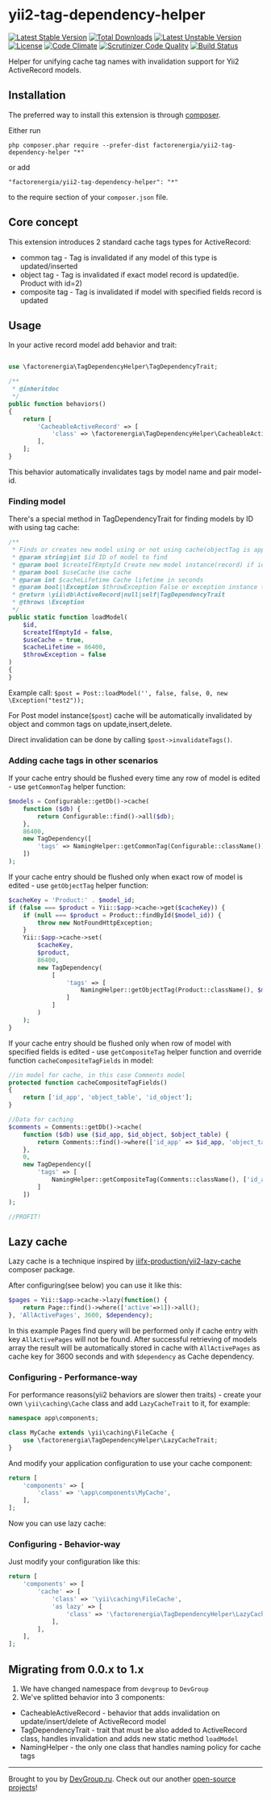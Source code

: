 yii2-tag-dependency-helper
==========================
[![Latest Stable Version](https://poser.pugx.org/factorenergia/yii2-tag-dependency-helper/v/stable)](https://packagist.org/packages/factorenergia/yii2-tag-dependency-helper)
[![Total Downloads](https://poser.pugx.org/factorenergia/yii2-tag-dependency-helper/downloads)](https://packagist.org/packages/factorenergia/yii2-tag-dependency-helper)
[![Latest Unstable Version](https://poser.pugx.org/factorenergia/yii2-tag-dependency-helper/v/unstable)](https://packagist.org/packages/factorenergia/yii2-tag-dependency-helper)
[![License](https://poser.pugx.org/factorenergia/yii2-tag-dependency-helper/license)](https://packagist.org/packages/factorenergia/yii2-tag-dependency-helper)
[![Code Climate](https://codeclimate.com/github/factorenergia/yii2-tag-dependency-helper/badges/gpa.svg)](https://codeclimate.com/github/factorenergia/yii2-tag-dependency-helper)
[![Scrutinizer Code Quality](https://scrutinizer-ci.com/g/factorenergia/yii2-tag-dependency-helper/badges/quality-score.png?b=master)](https://scrutinizer-ci.com/g/factorenergia/yii2-tag-dependency-helper/?branch=master)
[![Build Status](https://travis-ci.org/factorenergia/yii2-tag-dependency-helper.svg?branch=master)](https://travis-ci.org/factorenergia/yii2-tag-dependency-helper)


Helper for unifying cache tag names with invalidation support for Yii2 ActiveRecord models.

## Installation

The preferred way to install this extension is through [composer](http://getcomposer.org/download/).

Either run

```
php composer.phar require --prefer-dist factorenergia/yii2-tag-dependency-helper "*"
```

or add

```
"factorenergia/yii2-tag-dependency-helper": "*"
```

to the require section of your `composer.json` file.

## Core concept

This extension introduces 2 standard cache tags types for ActiveRecord:
- common tag - Tag is invalidated if any model of this type is updated/inserted
- object tag - Tag is invalidated if exact model record is updated(ie. Product with id=2)
- composite tag - Tag is invalidated if model with specified fields record is updated

## Usage

In your active record model add behavior and trait:


``` php

use \factorenergia\TagDependencyHelper\TagDependencyTrait;

/**
 * @inheritdoc
 */
public function behaviors()
{
    return [
        'CacheableActiveRecord' => [
            'class' => \factorenergia\TagDependencyHelper\CacheableActiveRecord::className(),
        ],
    ];
}

```

This behavior automatically invalidates tags by model name and pair model-id.

### Finding model

There's a special method in TagDependencyTrait for finding models by ID with using tag cache:

```php
/**
 * Finds or creates new model using or not using cache(objectTag is applied, not commonTag!)
 * @param string|int $id ID of model to find
 * @param bool $createIfEmptyId Create new model instance(record) if id is empty
 * @param bool $useCache Use cache
 * @param int $cacheLifetime Cache lifetime in seconds
 * @param bool|\Exception $throwException False or exception instance to throw if model not found or (empty id AND createIfEmptyId==false)
 * @return \yii\db\ActiveRecord|null|self|TagDependencyTrait
 * @throws \Exception
 */
public static function loadModel(
    $id,
    $createIfEmptyId = false,
    $useCache = true,
    $cacheLifetime = 86400,
    $throwException = false
)
{
}
```

Example call: `$post = Post::loadModel('', false, false, 0, new \Exception("test2"));`

For Post model instance(`$post`) cache will be automatically invalidated by object and common tags on update,insert,delete.

Direct invalidation can be done by calling `$post->invalidateTags()`.

 
### Adding cache tags in other scenarios

If your cache entry should be flushed every time any row of model is edited - use `getCommonTag` helper function:

``` php
$models = Configurable::getDb()->cache(
    function ($db) {
        return Configurable::find()->all($db);
    },
    86400,
    new TagDependency([
        'tags' => NamingHelper::getCommonTag(Configurable::className()),
    ])
);
```

If your cache entry should be flushed only when exact row of model is edited - use `getObjectTag` helper function:

``` php
$cacheKey = 'Product:' . $model_id;
if (false === $product = Yii::$app->cache->get($cacheKey)) {
    if (null === $product = Product::findById($model_id)) {
        throw new NotFoundHttpException;
    }
    Yii::$app->cache->set(
        $cacheKey,
        $product,
        86400,
        new TagDependency(
            [
                'tags' => [
                    NamingHelper::getObjectTag(Product::className(), $model_id),
                ]
            ]
        )
    );
}

```

If your cache entry should be flushed only when row of model with specified fields is edited - use `getCompositeTag` helper function and override function `cacheCompositeTagFields` in model:

``` php
//in model for cache, in this case Comments model
protected function cacheCompositeTagFields()
{
    return ['id_app', 'object_table', 'id_object'];
}

//Data for caching
$comments = Comments::getDb()->cache(
    function ($db) use ($id_app, $id_object, $object_table) {
        return Comments::find()->where(['id_app' => $id_app, 'object_table' => $object_table, 'id_object' => $id_object])->all($db);
    },
    0,
    new TagDependency([
        'tags' => [
            NamingHelper::getCompositeTag(Comments::className(), ['id_app' => $id_app, 'object_table' => $object_table, 'id_object' => $id_object])
        ]
    ])
);

//PROFIT!
```

## Lazy cache

Lazy cache is a technique inspired by [iiifx-production/yii2-lazy-cache](https://github.com/iiifx-production/yii2-lazy-cache) composer package.

After configuring(see below) you can use it like this:

```php
$pages = Yii::$app->cache->lazy(function() {
    return Page::find()->where(['active'=>1])->all();
}, 'AllActivePages', 3600, $dependency);
```

In this example Pages find query will be performed only if cache entry with key `AllActivePages` will not be found.
After successful retrieving of models array the result will be automatically stored in cache 
with `AllActivePages` as cache key for 3600 seconds and with `$dependency` as Cache dependency.  

### Configuring - Performance-way

For performance reasons(yii2 behaviors are slower then traits) - create your own `\yii\caching\Cache` class
and add `LazyCacheTrait` to it, for example:

```php
namespace app\components;

class MyCache extends \yii\caching\FileCache {
    use \factorenergia\TagDependencyHelper\LazyCacheTrait;
}
```

And modify your application configuration to use your cache component:

```php
return [
    'components' => [
        'class' => '\app\components\MyCache',
    ],
];
```

Now you can use lazy cache:


### Configuring - Behavior-way

Just modify your configuration like this:

```php
return [
    'components' => [
        'cache' => [
            'class' => '\yii\caching\FileCache',
            'as lazy' => [
                'class' => '\factorenergia\TagDependencyHelper\LazyCache',
            ],
        ],
    ],
];

```

## Migrating from 0.0.x to 1.x

1. We have changed namespace from `devgroup` to `DevGroup`
2. We've splitted behavior into 3 components:

- CacheableActiveRecord - behavior that adds invalidation on update/insert/delete of ActiveRecord model
- TagDependencyTrait - trait that must be also added to ActiveRecord class, handles invalidation and adds new static method `loadModel`
- NamingHelper - the only one class that handles naming policy for cache tags

---

Brought to you by [DevGroup.ru](https://devgroup.ru/). Check out our another [open-source projects](https://github.com/factorenergia)!
